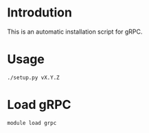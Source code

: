# Introdution

This is an automatic installation script for gRPC. 

# Usage

```
./setup.py vX.Y.Z
```

# Load gRPC

```
module load grpc
```

